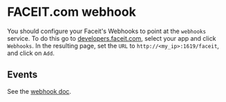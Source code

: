 # FACEIT.com webhook

You should configure your Faceit's Webhooks to point at the `webhooks` service. To do this go to [developers.faceit.com](https://developers.faceit.com.com/), select your app and click `Webhooks`. In the resulting page, set the `URL` to `http://<my_ip>:1619/faceit`, and click on `Add`.

## Events

See the [webhook doc](https://developers.faceit.com/docs/tools/webhooks).

<!-- All events for logs the original timestamp, the action and the id.

**Tags:**
* 'action' = `event.action` string

**Fields:**
* 'id' = `event.id` string -->
